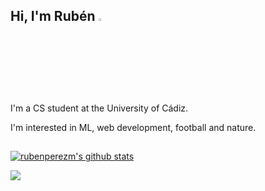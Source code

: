 ## Hi, I'm Rubén <a href="https://www.gautamkrishnar.com/"><img src="https://media.giphy.com/media/hvRJCLFzcasrR4ia7z/giphy.gif" width="3%"></a>

I'm a CS student at the University of Cádiz.

I'm interested in ML, web development, football and nature.
##
[![rubenperezm's github stats](https://github-readme-stats.vercel.app/api?username=rubenperezm&hide=issues&show_icons=true&theme=radical)](https://github.com/rubenperezm/github-readme-stats)


![](https://komarev.com/ghpvc/?username=rubenperezm&color=brightgreen&style=for-the-badge)
